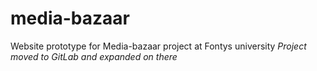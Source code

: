 # media-bazaar

Website prototype for Media-bazaar project at Fontys university
*Project moved to GitLab and expanded on there*
